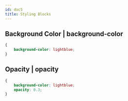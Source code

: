 ```yaml
---
id: doc5
title: Styling Blocks
---
```


## Background Color | background-color

```css
{
    background-color: lightblue;
}
```

## Opacity | opacity

```css
{
    background-color: lightblue;
    opacity: 0.3;
}
```

